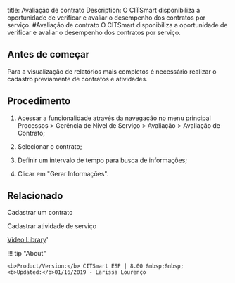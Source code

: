 title: Avaliação de contrato
Description: O CITSmart disponibiliza a oportunidade de verificar e avaliar o desempenho dos contratos por serviço. 
#Avaliação de contrato
O CITSmart disponibiliza a oportunidade de verificar e avaliar o desempenho dos contratos por serviço.

Antes de começar
----------------

Para a visualização de relatórios mais completos é necessário realizar o
cadastro previamente de contratos e atividades.

Procedimento
------------

1.  Acessar a funcionalidade através da navegação no menu principal Processos \>
    Gerência de Nível de Serviço \> Avaliação \> Avaliação de Contrato;

2.  Selecionar o contrato;

3.  Definir um intervalo de tempo para busca de informações;

4.  Clicar em "Gerar Informações".

Relacionado
-----------

Cadastrar um contrato

Cadastrar atividade de serviço

<i class='fa fa-youtube-play  fa-2x' style='color:#97ce17;vertical-align: middle;'> </i> [Video Library](https://www.youtube.com/playlist?list=PLB5qK2uzf2RO6td7lCM5EzIfRcU2cKLNX)'

!!! tip "About"

    <b>Product/Version:</b> CITSmart ESP | 8.00 &nbsp;&nbsp;
    <b>Updated:</b>01/16/2019 - Larissa Lourenço

